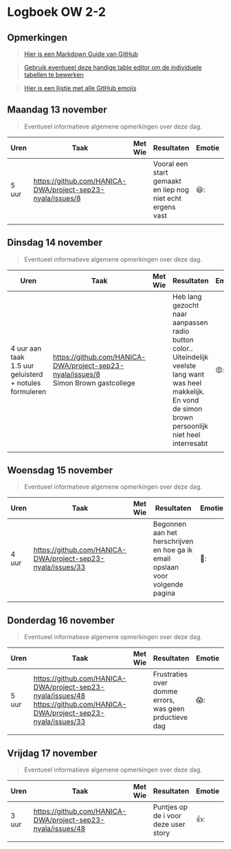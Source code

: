 # Logboek OW 2-2

## Opmerkingen

> [Hier is een Markdown Guide van GitHub](https://guides.github.com/features/mastering-markdown/)

> [Gebruik eventueel deze handige table editor om de individuele tabellen te bewerken](https://www.tablesgenerator.com/markdown_tables)

> [Hier is een lijstje met alle GitHub emojis](https://github.com/ikatyang/emoji-cheat-sheet/blob/master/README.md)

## Maandag 13 november

> Eventueel informatieve algemene opmerkingen over deze dag.

| Uren | Taak  | Met Wie | Resultaten | Emotie | Link |
|---|---|---|---|---|---|
| 5 uur | https://github.com/HANICA-DWA/project-sep23-nyala/issues/8 | | Vooral een start gemaakt en liep nog niet echt ergens vast  | 😆: | (https://github.com/HANICA-DWA/project-sep23-nyala/commit/3da7899ce1d01034e959bf1306ed1dd1a3901f5d) |
| | | | | | |


## Dinsdag 14 november

> Eventueel informatieve algemene opmerkingen over deze dag.

| Uren | Taak  | Met Wie | Resultaten | Emotie | Link |
|---|---|---|---|---|---|
| 4 uur aan taak <br> 1.5 uur geluisterd + notules formuleren| https://github.com/HANICA-DWA/project-sep23-nyala/issues/8 <br> Simon Brown gastcollege| | Heb lang gezocht naar aanpassen radio button color.. Uiteindelijk veelste lang want was heel makkelijk. En vond de simon brown persoonlijk niet heel interresabt  |😡:| https://github.com/HANICA-DWA/project-sep23-nyala/commit/0f93a97c3b90811e6ecd136b1e57e1bb0796995e|
| | | | | | |

## Woensdag 15 november

> Eventueel informatieve algemene opmerkingen over deze dag.

| Uren | Taak  | Met Wie | Resultaten | Emotie | Link |
|---|---|---|---|---|---|
| 4 uur | https://github.com/HANICA-DWA/project-sep23-nyala/issues/33 | | Begonnen aan het herschrijven en hoe ga ik email opslaan voor volgende pagina | 💊: | https://github.com/HANICA-DWA/project-sep23-nyala/commit/3deef7bc24b5e9c786080e71ccad8ae1eaa5900f |
| | | | | | |

## Donderdag 16 november

> Eventueel informatieve algemene opmerkingen over deze dag.

| Uren | Taak  | Met Wie | Resultaten | Emotie | Link |
|---|---|---|---|---|---|
| 5 uur | https://github.com/HANICA-DWA/project-sep23-nyala/issues/48 <br> https://github.com/HANICA-DWA/project-sep23-nyala/issues/33 | | Frustraties over domme errors, was geen prductieve dag | 😱: | https://github.com/HANICA-DWA/project-sep23-nyala/commit/2fd04d1cf942a68ee97e368bf43ac95de00748fb |
| | | | | | |



## Vrijdag 17 november

> Eventueel informatieve algemene opmerkingen over deze dag.

| Uren | Taak  | Met Wie | Resultaten | Emotie | Link |
|---|---|---|---|---|---|
| 3 uur | https://github.com/HANICA-DWA/project-sep23-nyala/issues/48 | | Puntjes op de i voor deze user story |👍: | https://github.com/HANICA-DWA/project-sep23-nyala/commit/399d7def7b33f0f91473db24a44764ca7f569306 |
| | | | | | |
